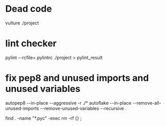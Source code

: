 # Dead code
vulture ./project

# lint checker
pylint --rcfile=.pylintrc ./project > pylint_result

# fix pep8 and unused imports and unused variables
autopep8 --in-place --aggressive -r ./*
autoflake --in-place --remove-all-unused-imports --remove-unused-variables --recursive .

find . -name "*.pyc" -exec rm -rf {} \;